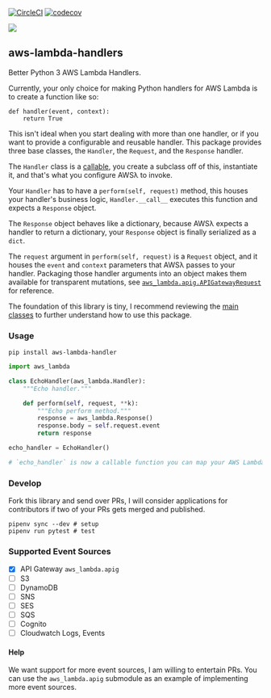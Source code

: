 [![CircleCI](https://circleci.com/gh/hmngwy/py-aws-lambda-handler.svg?style=svg)](https://circleci.com/gh/hmngwy/py-aws-lambda-handler) [![codecov](https://codecov.io/gh/hmngwy/py-aws-lambda-handler/branch/develop/graph/badge.svg)](https://codecov.io/gh/hmngwy/py-aws-lambda-handler)

![](https://codecov.io/gh/hmngwy/py-aws-lambda-handler/branch/develop/graphs/tree.svg?height=70&width=898)

## aws-lambda-handlers

Better Python 3 AWS Lambda Handlers.

Currently, your only choice for making Python handlers for AWS Lambda is to create a function like so:

```
def handler(event, context):
    return True
```

This isn't ideal when you start dealing with more than one handler, or if you want to provide a configurable and reusable handler. This package provides three base classes, the `Handler`, the `Request`, and the `Response` handler.

The `Handler` class is a [callable](https://en.wikipedia.org/wiki/Callable_object), you create a subclass off of this, instantiate it, and that's what you configure AWSλ to invoke.

Your `Handler` has to have a `perform(self, request)` method, this houses your handler's business logic, `Handler.__call__` executes this function and expects a `Response` object.

The `Response` object behaves like a dictionary, because AWSλ expects a handler to return a dictionary, your `Response` object is finally serialized as a `dict`.

The `request` argument in `perform(self, request)` is a `Request` object, and it houses the `event` and `context` parameters that AWSλ passes to your handler. Packaging those handler arguments into an object makes them available for transparent mutations, see [`aws_lambda.apig.APIGatewayRequest`](py-aws-lambda-handler/aws_lambda/apig/\_\_init\_\_.py) for reference.

The foundation of this library is tiny, I recommend reviewing the [main classes](py-aws-lambda-handler/aws_lambda/__init__.py) to further understand how to use this package.

### Usage

```
pip install aws-lambda-handler
```

```python
import aws_lambda

class EchoHandler(aws_lambda.Handler):
    """Echo handler."""

    def perform(self, request, **k):
        """Echo perform method."""
        response = aws_lambda.Response()
        response.body = self.request.event
        return response

echo_handler = EchoHandler()

# `echo_handler` is now a callable function you can map your AWS Lambda function to
```

### Develop

Fork this library and send over PRs, I will consider applications for contributors if two of your PRs gets merged and published.

```
pipenv sync --dev # setup
pipenv run pytest # test
```

### Supported Event Sources

- [x] API Gateway `aws_lambda.apig`
- [ ] S3
- [ ] DynamoDB
- [ ] SNS
- [ ] SES
- [ ] SQS
- [ ] Cognito
- [ ] Cloudwatch Logs, Events

#### Help

We want support for more event sources, I am willing to entertain PRs. You can use the `aws_lambda.apig` submodule as an example of implementing more event sources.
